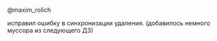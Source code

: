 
@maxim_rolich

исправил ошибку в синхронизации удаления. (добавилось немного муссора из следующего ДЗ)
